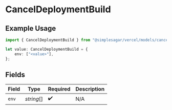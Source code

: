 # CancelDeploymentBuild

## Example Usage

```typescript
import { CancelDeploymentBuild } from "@simplesagar/vercel/models/canceldeploymentop.js";

let value: CancelDeploymentBuild = {
    env: ["<value>"],
};
```

## Fields

| Field              | Type               | Required           | Description        |
| ------------------ | ------------------ | ------------------ | ------------------ |
| `env`              | *string*[]         | :heavy_check_mark: | N/A                |